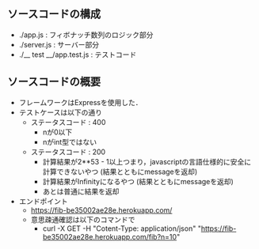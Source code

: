 ## ソースコードの構成 
- ./app.js : フィボナッチ数列のロジック部分
- ./server.js : サーバー部分
- ./\_\_ test \_\_/app.test.js : テストコード

## ソースコードの概要
 - フレームワークはExpressを使用した．
 - テストケースは以下の通り
    - ステータスコード : 400
        - nが0以下
        - nがint型ではない
    - ステータスコード : 200
        - 計算結果が2**53 - 1以上つまり，javascriptの言語仕様的に安全に計算できないやつ (結果とともにmessageを返却)
        - 計算結果がInfinityになるやつ (結果とともにmessageを返却)
        - あとは普通に結果を返却
 - エンドポイント
    - <https://fib-be35002ae28e.herokuapp.com/>
    - 意思疎通確認は以下のコマンドで
        - curl -X GET -H "Cotent-Type: application/json" "https://fib-be35002ae28e.herokuapp.com/fib?n=10"